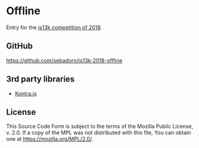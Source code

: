 # Offline

Entry for the [js13k competition of 2018](https://2018.js13kgames.com/).


## GitHub

https://github.com/sebadorn/js13k-2018-offline


## 3rd party libraries

* [Kontra.js](https://straker.github.io/kontra/)


## License

This Source Code Form is subject to the terms of the Mozilla Public
License, v. 2.0. If a copy of the MPL was not distributed with this
file, You can obtain one at https://mozilla.org/MPL/2.0/.